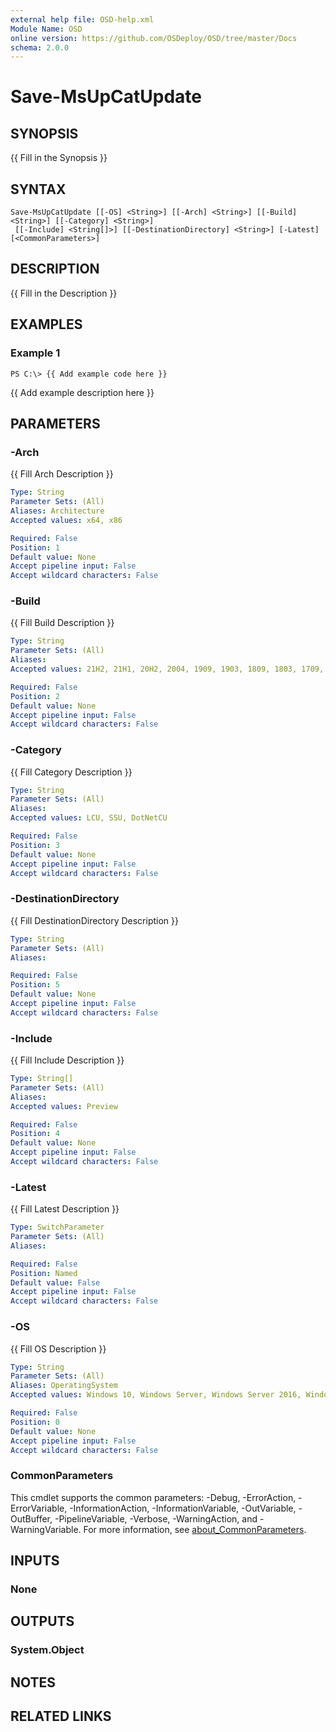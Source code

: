 ```yaml
---
external help file: OSD-help.xml
Module Name: OSD
online version: https://github.com/OSDeploy/OSD/tree/master/Docs
schema: 2.0.0
---
```


# Save-MsUpCatUpdate

## SYNOPSIS
{{ Fill in the Synopsis }}

## SYNTAX

```
Save-MsUpCatUpdate [[-OS] <String>] [[-Arch] <String>] [[-Build] <String>] [[-Category] <String>]
 [[-Include] <String[]>] [[-DestinationDirectory] <String>] [-Latest] [<CommonParameters>]
```

## DESCRIPTION
{{ Fill in the Description }}

## EXAMPLES

### Example 1
```
PS C:\> {{ Add example code here }}
```

{{ Add example description here }}

## PARAMETERS

### -Arch
{{ Fill Arch Description }}

```yaml
Type: String
Parameter Sets: (All)
Aliases: Architecture
Accepted values: x64, x86

Required: False
Position: 1
Default value: None
Accept pipeline input: False
Accept wildcard characters: False
```

### -Build
{{ Fill Build Description }}

```yaml
Type: String
Parameter Sets: (All)
Aliases:
Accepted values: 21H2, 21H1, 20H2, 2004, 1909, 1903, 1809, 1803, 1709, 1703, 1607, 1511, 1507

Required: False
Position: 2
Default value: None
Accept pipeline input: False
Accept wildcard characters: False
```

### -Category
{{ Fill Category Description }}

```yaml
Type: String
Parameter Sets: (All)
Aliases:
Accepted values: LCU, SSU, DotNetCU

Required: False
Position: 3
Default value: None
Accept pipeline input: False
Accept wildcard characters: False
```

### -DestinationDirectory
{{ Fill DestinationDirectory Description }}

```yaml
Type: String
Parameter Sets: (All)
Aliases:

Required: False
Position: 5
Default value: None
Accept pipeline input: False
Accept wildcard characters: False
```

### -Include
{{ Fill Include Description }}

```yaml
Type: String[]
Parameter Sets: (All)
Aliases:
Accepted values: Preview

Required: False
Position: 4
Default value: None
Accept pipeline input: False
Accept wildcard characters: False
```

### -Latest
{{ Fill Latest Description }}

```yaml
Type: SwitchParameter
Parameter Sets: (All)
Aliases:

Required: False
Position: Named
Default value: False
Accept pipeline input: False
Accept wildcard characters: False
```

### -OS
{{ Fill OS Description }}

```yaml
Type: String
Parameter Sets: (All)
Aliases: OperatingSystem
Accepted values: Windows 10, Windows Server, Windows Server 2016, Windows Server 2019

Required: False
Position: 0
Default value: None
Accept pipeline input: False
Accept wildcard characters: False
```

### CommonParameters
This cmdlet supports the common parameters: -Debug, -ErrorAction, -ErrorVariable, -InformationAction, -InformationVariable, -OutVariable, -OutBuffer, -PipelineVariable, -Verbose, -WarningAction, and -WarningVariable. For more information, see [about_CommonParameters](http://go.microsoft.com/fwlink/?LinkID=113216).

## INPUTS

### None
## OUTPUTS

### System.Object
## NOTES

## RELATED LINKS
